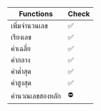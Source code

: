 | Functions             | Check                                                                |
| ----------------- | ------------------------------------------------------------------ |
| เพิ่มจำนวนเลข | ✅ |
| เรียงเลข | ✅ |
| ค่าเฉลี่ย | ✅ |
| ค่ากลาง | ✅ |
| ค่าต่ำสุด | ✅ |
| ค่าสูงสุด | ✅ |
| คำนวณเลขสองหลัก | ⛔ |
